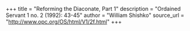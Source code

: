 +++
title = "Reforming the Diaconate, Part 1"
description = "Ordained Servant 1 no. 2 (1992): 43-45"
author = "William Shishko"
source_url = "http://www.opc.org/OS/html/V1/2f.html"
+++
